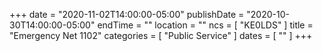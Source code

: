 +++
date = "2020-11-02T14:00:00-05:00"
publishDate = "2020-10-30T14:00:00-05:00"
endTime = ""
location = ""
ncs = [ "KE0LDS" ]
title = "Emergency Net 1102"
categories = [ "Public Service" ]
dates = [ "" ]
+++
